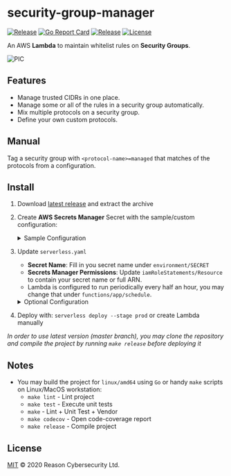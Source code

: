 # security-group-manager

[![Release](https://img.shields.io/github/v/release/ReasonSoftware/security-group-manager)](https://github.com/ReasonSoftware/security-group-manager/releases/latest)
[![Go Report Card](https://goreportcard.com/badge/github.com/ReasonSoftware/security-group-manager)](https://goreportcard.com/report/github.com/ReasonSoftware/security-group-manager)
[![Release](https://github.com/ReasonSoftware/security-group-manager/workflows/release/badge.svg)](https://github.com/ReasonSoftware/security-group-manager/actions)
[![License](https://img.shields.io/github/license/ReasonSoftware/security-group-manager)](LICENSE.md)

An AWS **Lambda** to maintain whitelist rules on **Security Groups**.

![PIC](docs/images/demo.gif)

## Features

- Manage trusted CIDRs in one place.
- Manage some or all of the rules in a security group automatically.
- Mix multiple protocols on a security group.
- Define your own custom protocols.

## Manual

Tag a security group with `<protocol-name>=managed` that matches of the protocols from a configuration.

## Install

1. Download [latest release](https://github.com/ReasonSoftware/security-group-manager/releases/latest) and extract the archive
2. Create **AWS Secrets Manager** Secret with the sample/custom configuration:

    <details><summary>Sample Configuration</summary>

    ```json
    {
        "protocols": {
            "http": {
                "transport": "tcp",
                "from_port": 80,
                "to_port": 80
            },
            "https": {
                "transport": "tcp",
                "from_port": 443,
                "to_port": 443
            },
            "ssh": {
                "transport": "tcp",
                "from_port": 22,
                "to_port": 22
            },
            "rdp": {
                "transport": "tcp",
                "from_port": 3389,
                "to_port": 3389
            }
        },
        "rules": [
            {
                "cidr": "34.226.14.13/32",
                "note": "Primary VPN"
            },
            {
                "cidr": "52.15.127.128/27",
                "note": "UK Office"
            },
            {
                "cidr": "35.158.136.0/22",
                "note": "US Office"
            },
            {
                "cidr": "52.57.254.0/29",
                "note": "IL Office"
            },
            {
                "cidr": "13.54.63.128/32",
                "note": "Backup VPN"
            }
        ]
    }
    ```

    </details>

3. Update `serverless.yaml`
    - **Secret Name**: Fill in you secret name under `environment/SECRET`
    - **Secrets Manager Permissions**: Update `iamRoleStatements/Resource` to contain your secret name or full ARN.
    - Lambda is configured to run periodically every half an hour, you may change that under `functions/app/schedule`.

    <details><summary>Optional Configuration</summary>

    You may tweak the Lambda's behavior via additional environmental variables:

    - `DEBUG=true` - Enable verbose logs
    - `LOCAL=true` - Toggle to execute outside of AWS Lambda environment (useful during local development)
    - `OPERATIONAL_REGION=<region>` - Region in which lambda should manage the security groups. This allows to manage multiple regions from multiple lambdas deployed in a single region (default: `us-east-1`)
    - `SECRET_REGION=<region>` - **Secrets Manager** region in which a *whitelist* secret is created. Allows to maintain a single *source of truth* for lambdas deployed in multiple regions (default: `us-east-1`)

    </details>

4. Deploy with: `serverless deploy --stage prod` or create Lambda manually

*In order to use latest version (master branch), you may clone the repository and compile the project by running `make release` before deploying it*

## Notes

- You may build the project for `linux/amd64` using `Go` or handy `make` scripts on Linux/MacOS workstation:
  - `make lint` - Lint project
  - `make test` - Execute unit tests
  - `make` - Lint + Unit Test + Vendor
  - `make codecov` - Open code-coverage report
  - `make release` - Compile project

## License

[MIT](LICENSE.md) © 2020 Reason Cybersecurity Ltd.

